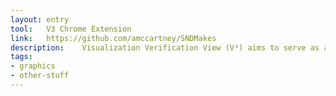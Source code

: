 ```yaml
---
layout: entry
tool:	V3 Chrome Extension
link:	https://github.com/amccartney/SNDMakes
description:	Visualization Verification View (V³) aims to serve as a "view source" for data-visualizations
tags:
- graphics
- other-stuff
---
```

